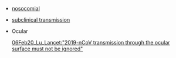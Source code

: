 - [nosocomial](../master/nosocomial_transmission.md)

- [subclinical transmission](../master/subclinical_transmission.md)


- Ocular

  [06Feb20_Lu_Lancet:"2019-nCoV transmission through the ocular surface must not be ignored"](https://www.thelancet.com/action/showPdf?pii=S0140-6736%2820%2930313-5)
